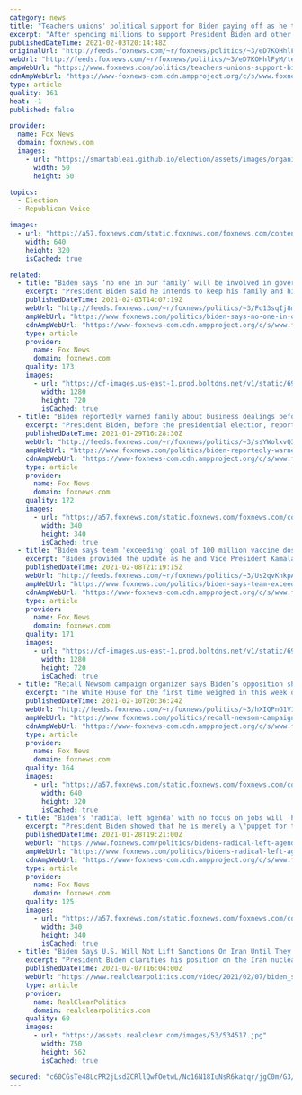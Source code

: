 ```yaml
---
category: news
title: "Teachers unions' political support for Biden paying off as he takes their side in reopening battle"
excerpt: "After spending millions to support President Biden and other Democrats in the 2020 election cycle, teachers unions are finding Biden to be a reliable ally."
publishedDateTime: 2021-02-03T20:14:48Z
originalUrl: "http://feeds.foxnews.com/~r/foxnews/politics/~3/eD7KOHhlFyM/teachers-unions-support-biden-reopening-schools-political"
webUrl: "http://feeds.foxnews.com/~r/foxnews/politics/~3/eD7KOHhlFyM/teachers-unions-support-biden-reopening-schools-political"
ampWebUrl: "https://www.foxnews.com/politics/teachers-unions-support-biden-reopening-schools-political.amp"
cdnAmpWebUrl: "https://www-foxnews-com.cdn.ampproject.org/c/s/www.foxnews.com/politics/teachers-unions-support-biden-reopening-schools-political.amp"
type: article
quality: 161
heat: -1
published: false

provider:
  name: Fox News
  domain: foxnews.com
  images:
    - url: "https://smartableai.github.io/election/assets/images/organizations/foxnews.com-50x50.jpg"
      width: 50
      height: 50

topics:
  - Election
  - Republican Voice

images:
  - url: "https://a57.foxnews.com/static.foxnews.com/foxnews.com/content/uploads/2021/02/640/320/Joe-Biden-Executive-Orders-AP.jpg?ve=1&tl=1"
    width: 640
    height: 320
    isCached: true

related:
  - title: "Biden says ‘no one in our family’ will be involved in government decisions"
    excerpt: "President Biden said he intends to keep his family and his administration separate as reports surrounding the business dealings of his son and brother raised questions of potential impropriety."
    publishedDateTime: 2021-02-03T14:07:19Z
    webUrl: "http://feeds.foxnews.com/~r/foxnews/politics/~3/Fo13sqIj8mU/biden-says-no-one-in-our-family-involved-government-decisions"
    ampWebUrl: "https://www.foxnews.com/politics/biden-says-no-one-in-our-family-involved-government-decisions.amp"
    cdnAmpWebUrl: "https://www-foxnews-com.cdn.ampproject.org/c/s/www.foxnews.com/politics/biden-says-no-one-in-our-family-involved-government-decisions.amp"
    type: article
    provider:
      name: Fox News
      domain: foxnews.com
    quality: 173
    images:
      - url: "https://cf-images.us-east-1.prod.boltdns.net/v1/static/694940094001/314f29b6-b9c9-4c05-b3d2-ae7a2ac645a0/68c889cf-b668-4b8c-a9f0-a272442f7d6f/1280x720/match/image.jpg"
        width: 1280
        height: 720
        isCached: true
  - title: "Biden reportedly warned family about business dealings before election: 'For Christ’s sake, watch yourself’"
    excerpt: "President Biden, before the presidential election, reportedly told his family to \"watch yourself\" about their business dealings, Politico reported, as their various financial entanglements came under scrutiny."
    publishedDateTime: 2021-01-29T16:28:30Z
    webUrl: "http://feeds.foxnews.com/~r/foxnews/politics/~3/ssYWolxvQ3U/biden-reportedly-warned-family-about-business-dealings-before-election-for-christs-sake-watch-yourself"
    ampWebUrl: "https://www.foxnews.com/politics/biden-reportedly-warned-family-about-business-dealings-before-election-for-christs-sake-watch-yourself.amp"
    cdnAmpWebUrl: "https://www-foxnews-com.cdn.ampproject.org/c/s/www.foxnews.com/politics/biden-reportedly-warned-family-about-business-dealings-before-election-for-christs-sake-watch-yourself.amp"
    type: article
    provider:
      name: Fox News
      domain: foxnews.com
    quality: 172
    images:
      - url: "https://a57.foxnews.com/static.foxnews.com/foxnews.com/content/uploads/2020/01/340/340/Screen-Shot-2020-01-15-at-11.36.03-AM.png?ve=1&tl=1"
        width: 340
        height: 340
        isCached: true
  - title: "Biden says team 'exceeding' goal of 100 million vaccine doses in first 100 days"
    excerpt: "Biden provided the update as he and Vice President Kamala Harris spoke to Arizona health care officials during a virtual tour of the vaccination site at State Farm Stadium in Glendale."
    publishedDateTime: 2021-02-08T21:19:15Z
    webUrl: "http://feeds.foxnews.com/~r/foxnews/politics/~3/Us2qvKnkpAE/biden-says-team-exceeding-goal-of-100-million-vaccine-doses-in-first-100-days"
    ampWebUrl: "https://www.foxnews.com/politics/biden-says-team-exceeding-goal-of-100-million-vaccine-doses-in-first-100-days.amp"
    cdnAmpWebUrl: "https://www-foxnews-com.cdn.ampproject.org/c/s/www.foxnews.com/politics/biden-says-team-exceeding-goal-of-100-million-vaccine-doses-in-first-100-days.amp"
    type: article
    provider:
      name: Fox News
      domain: foxnews.com
    quality: 171
    images:
      - url: "https://cf-images.us-east-1.prod.boltdns.net/v1/static/694940094001/f62f0b17-9ceb-457d-bb9b-5cb174d019e8/7404b95a-227a-479d-b3b6-a2919aee39f5/1280x720/match/image.jpg"
        width: 1280
        height: 720
        isCached: true
  - title: "Recall Newsom campaign organizer says Biden’s opposition shows governor knows he’s in trouble"
    excerpt: "The White House for the first time weighed in this week on the recall campaign to oust California Gov. Gavin Newsom over his handling of the Covid-19 pandemic."
    publishedDateTime: 2021-02-10T20:36:24Z
    webUrl: "http://feeds.foxnews.com/~r/foxnews/politics/~3/hXIQPnG1V1I/recall-newsom-campaign-organizer-bidens-opposition-governor-in-trouble"
    ampWebUrl: "https://www.foxnews.com/politics/recall-newsom-campaign-organizer-bidens-opposition-governor-in-trouble.amp"
    cdnAmpWebUrl: "https://www-foxnews-com.cdn.ampproject.org/c/s/www.foxnews.com/politics/recall-newsom-campaign-organizer-bidens-opposition-governor-in-trouble.amp"
    type: article
    provider:
      name: Fox News
      domain: foxnews.com
    quality: 164
    images:
      - url: "https://a57.foxnews.com/static.foxnews.com/foxnews.com/content/uploads/2021/02/640/320/AP21039862377802-1.jpg?ve=1&tl=1"
        width: 640
        height: 320
        isCached: true
  - title: "Biden's 'radical left agenda' with no focus on jobs will 'hurt family after family': Scott"
    excerpt: "President Biden showed that he is merely a \"puppet for the radical left\" after ending the Keystone pipeline project, Sen. Rick Scott, R-Fla., told \"The Faulkner Focus\" on Thursday."
    publishedDateTime: 2021-01-28T19:21:00Z
    webUrl: "https://www.foxnews.com/politics/bidens-radical-left-agenda-jobs-hurt-family-scott"
    ampWebUrl: "https://www.foxnews.com/politics/bidens-radical-left-agenda-jobs-hurt-family-scott.amp"
    cdnAmpWebUrl: "https://www-foxnews-com.cdn.ampproject.org/c/s/www.foxnews.com/politics/bidens-radical-left-agenda-jobs-hurt-family-scott.amp"
    type: article
    provider:
      name: Fox News
      domain: foxnews.com
    quality: 125
    images:
      - url: "https://a57.foxnews.com/static.foxnews.com/foxnews.com/content/uploads/2020/10/340/340/image-5.png?ve=1&tl=1"
        width: 340
        height: 340
        isCached: true
  - title: "Biden Says U.S. Will Not Lift Sanctions On Iran Until They Stop Enriching Uranium"
    excerpt: "President Biden clarifies his position on the Iran nuclear crisis Sunday during an interview with CBS's \"Face the Nation\" host Norah O'Donnell which will air in full during the Super Bowl. \"Will the U."
    publishedDateTime: 2021-02-07T16:04:00Z
    webUrl: "https://www.realclearpolitics.com/video/2021/02/07/biden_says_us_will_not_lift_sanctions_on_iran_until_they_stop_enriching_uranium.html#!"
    type: article
    provider:
      name: RealClearPolitics
      domain: realclearpolitics.com
    quality: 60
    images:
      - url: "https://assets.realclear.com/images/53/534517.jpg"
        width: 750
        height: 562
        isCached: true

secured: "c60CGsTe48LcPR2jLsdZCRllQwfOetwL/Nc16N18IuNsR6katqr/jgC0m/G3/xEnLovkNfCG2uanQDm7IwfjBd/k/bCT73PVBZeyYDNLEBLN0iLbUS7iYSPyzD/KTx9u7VAhMqlarZB4/iGG1k+ErErpkWoeYBp7YdUHTPtKB7HJNi70aAgXqv01V2vMfm+WBQbnZR1ruCURI/F6b6ZSrC095Cv3zYtWjHp1xeZhiz2perfrUyha/i5w6GBrWcz3wxv5hYrC20SLToL+vaxkmfaTEwzNV184GN3nxVnXvpyAx9R5NicH2DWJ2+c49CmFbcfd3HTSmBq56WW9rl8Ts0ByGsTh2MI1/wS4QF6oj3w=;vPjHeqV7ew4WqpPykUtHgA=="
---
```


